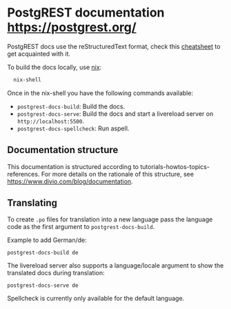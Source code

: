 # PostgREST documentation https://postgrest.org/

PostgREST docs use the reStructuredText format, check this [cheatsheet](https://github.com/ralsina/rst-cheatsheet/blob/master/rst-cheatsheet.rst) to get acquainted with it.

To build the docs locally, use [nix](https://nixos.org/nix/):

```bash
  nix-shell
```

Once in the nix-shell you have the following commands available:

- `postgrest-docs-build`: Build the docs.
- `postgrest-docs-serve`: Build the docs and start a livereload server on `http://localhost:5500`.
- `postgrest-docs-spellcheck`: Run aspell.

## Documentation structure

This documentation is structured according to tutorials-howtos-topics-references. For more details on the rationale of this structure, 
see https://www.divio.com/blog/documentation.

## Translating

To create `.po` files for translation into a new language pass the language code as the first argument to `postgrest-docs-build`.

Example to add German/de:

```
postgrest-docs-build de
```

The livereload server also supports a language/locale argument to show the translated docs during translation:

```
postgrest-docs-serve de
```

Spellcheck is currently only available for the default language.
